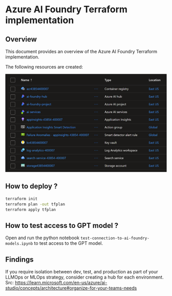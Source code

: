# Azure AI Foundry Terraform implementation

## Overview

This document provides an overview of the Azure AI Foundry Terraform implementation.

The following resources are created:

![](images/architecture.png)

## How to deploy ?

```sh
terraform init
terraform plan -out tfplan
terraform apply tfplan
```

## How to test access to GPT model ?

Open and run the python notebook `test-connection-to-ai-foundry-models.ipynb` to test access to the GPT model.

## Findings

If you require isolation between dev, test, and production as part of your LLMOps or MLOps strategy, consider creating a hub for each environment.
Src: https://learn.microsoft.com/en-us/azure/ai-studio/concepts/architecture#organize-for-your-teams-needs